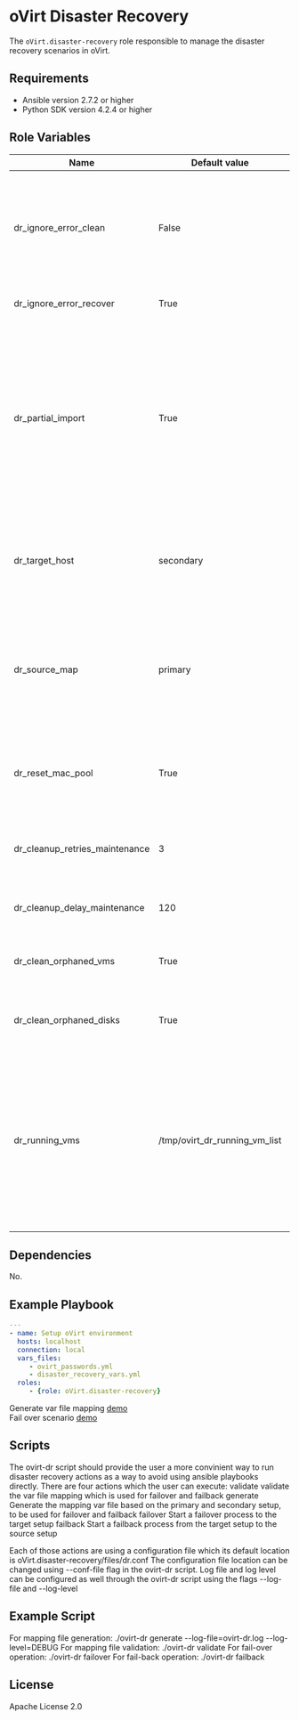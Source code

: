 oVirt Disaster Recovery
=========

The `oVirt.disaster-recovery` role responsible to manage the disaster recovery scenarios in oVirt.

Requirements
------------

 * Ansible version 2.7.2 or higher
 * Python SDK version 4.2.4 or higher

Role Variables
--------------

| Name                    | Default value         |                                                     |
|-------------------------|-----------------------|-----------------------------------------------------|
| dr_ignore_error_clean   | False                 | Specify whether to ignore errors on clean engine setup.<br/>This is mainly being used to avoid failures when trying to move a storage domain to maintenance/detach it.      |
| dr_ignore_error_recover | True                  | Specify whether to ignore errors on recover.      |
| dr_partial_import       | True                  | Specify whether to use the partial import flag on VM/Template register.<br/>If True, VMs and Templates will be registered without any missing disks, if false VMs/Templates will fail to be registered in case some of their disks will be missing from any of the storage domains.      |
| dr_target_host          | secondary             | Specify the default target host to be used in the ansible play.<br/> This host indicates the target site which the recover process will bedone.      |
| dr_source_map           | primary               | Specify the default source map to be used in the play.</br/> The source map indicates the key which is used to get the target value for each attribute which we want to register with the VM/Template.       |
| dr_reset_mac_pool       | True                  | If true, then once a VM will be registered, it will automatically reset the mac pool, if configured in the VM.        |
| dr_cleanup_retries_maintenance       | 3                  | Specify the number of retries of moving a storage domain to maintenace VM as part of a fail back scenario.       |
| dr_cleanup_delay_maintenance       | 120                  | Specify the number of seconds between each retry as part of a fail back scenario.       |
| dr_clean_orphaned_vms        | True                  | Specify whether to remove any VMs which have no disks from the setup as part of cleanup.       |
| dr_clean_orphaned_disks        | True                  | Specify whether to remove lun disks from the setup as part of engine setup.       |
| dr_running_vms		 | /tmp/ovirt_dr_running_vm_list	 | Specify the file path which is used to contain the data of the running VMs in the secondary setup before the failback process run on the primary setup after the secondary site cleanup was finished. Note that the /tmp folder is being used as default so the file will not be available after system reboot.



Dependencies
------------

No.

Example Playbook
----------------

```yaml
---
- name: Setup oVirt environment
  hosts: localhost
  connection: local
  vars_files:
     - ovirt_passwords.yml
     - disaster_recovery_vars.yml
  roles:
     - {role: oVirt.disaster-recovery}
```

Generate var file mapping [demo](https://youtu.be/s1-Hq_Mk1w8)<br/>
Fail over scenario [demo](https://youtu.be/mEOgH-Tk09c)

Scripts
-------
The ovirt-dr script should provide the user a more convinient way to run
disaster recovery actions as a way to avoid using ansible playbooks directly.
There are four actions which the user can execute:
  validate	validate the var file mapping which is used for failover and failback
  generate	Generate the mapping var file based on the primary and secondary setup, to be used for failover and failback
  failover	Start a failover process to the target setup
  failback	Start a failback process from the target setup to the source setup

Each of those actions are using a configuration file which its default location is oVirt.disaster-recovery/files/dr.conf
The configuration file location can be changed using --conf-file flag in the ovirt-dr script.
Log file and log level can be configured as well through the ovirt-dr script using the flags --log-file and --log-level


Example Script
--------------
For mapping file generation:
  ./ovirt-dr generate --log-file=ovirt-dr.log --log-level=DEBUG
For mapping file validation:
  ./ovirt-dr validate
For fail-over operation:
  ./ovirt-dr failover
For fail-back operation:
  ./ovirt-dr failback

License
-------

Apache License 2.0

